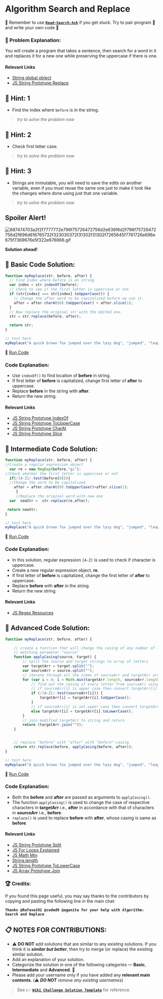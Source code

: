 # Algorithm Search and Replace

:triangular_flag_on_post: Remember to use [**`Read-Search-Ask`**](FreeCodeCamp-Get-Help) if you get stuck. Try to pair program :busts_in_silhouette: and write your own code :pencil:

### :checkered_flag: Problem Explanation:

You will create a program that takes a sentence, then search for a word in it and replaces it for a new one while preserving the uppercase if there is one.

#### Relevant Links

- [String global object](https://developer.mozilla.org/en-US/docs/Web/JavaScript/Reference/Global_Objects/String)
- [JS String Prototype Replace](JS-String-Prototype-Replace)

## :speech_balloon: Hint: 1

- Find the index where `before` is in the string.

> _try to solve the problem now_

## :speech_balloon: Hint: 2

- Check first letter case.

> _try to solve the problem now_

## :speech_balloon: Hint: 3

- Strings are immutable, you will need to save the edits on another variable, even if you must reuse the same one just to make it look like the changes where done using just that one variable.

> _try to solve the problem now_

## Spoiler Alert!

![687474703a2f2f7777772e796f75726472756d2e636f6d2f796f75726472756d2f696d616765732f323030372f31302f31302f7265645f7761726e696e675f7369676e5f322e676966.gif](https://files.gitter.im/FreeCodeCamp/Wiki/nlOm/thumb/687474703a2f2f7777772e796f75726472756d2e636f6d2f796f75726472756d2f696d616765732f323030372f31302f31302f7265645f7761726e696e675f7369676e5f322e676966.gif)

**Solution ahead!**

## :beginner: Basic Code Solution:

```javascript
function myReplace(str, before, after) {
  // Find index where before is on string
  var index = str.indexOf(before);
  // Check to see if the first letter is uppercase or not
  if (str[index] === str[index].toUpperCase()) {
    // Change the after word to be capitalized before we use it.
    after = after.charAt(0).toUpperCase() + after.slice(1);
  }
  // Now replace the original str with the edited one.
  str = str.replace(before, after);

  return str;
}

// test here
myReplace("A quick brown fox jumped over the lazy dog", "jumped", "leaped");
```

:rocket: [Run Code](https://repl.it/CLmo/0)

### Code Explanation:

- Use `indexOf()` to find location of **before** in string.
- If first letter of **before** is capitalized, change first letter of **after** to uppercase.
- Replace **before** in the string with **after**.
- Return the new string.

#### Relevant Links

- [JS String Prototype IndexOf](JS-String-Prototype-IndexOf)
- [JS String Prototype ToUpperCase](JS-String-Prototype-ToUpperCase)
- [JS String Prototype CharAt](JS-String-Prototype-CharAt)
- [JS String Prototype Slice](JS-String-Prototype-Slice)

## :sunflower: Intermediate Code Solution:

```javascript
function myReplace(str, before, after) {
//Create a regular expression object
  var re = new RegExp(before,"gi");
//Check whether the first letter is uppercase or not
  if(/[A-Z]/.test(before[0])){
  //Change the word to be capitalized
    after = after.charAt(0).toUpperCase()+after.slice(1);
     }
     //Replace the original word with new one
  var  newStr =  str.replace(re,after);

 return newStr;
}

// test here
myReplace("A quick brown fox jumped over the lazy dog", "jumped", "leaped");
```

:rocket: [Run Code](https://repl.it/CLmp/0)

### Code Explanation:

- In this solution, regular expression `[A-Z]` is used to check if character is uppercase.
- Create a new regular expression object, **re**.
- If first letter of **before** is capitalized, change the first letter of **after** to uppercase.
- Replace **before** with **after** in the string.
- Return the new string.

#### Relevant Links

- [JS Regex Resources](JS-Regex-Resources)

## :rotating_light: Advanced Code Solution:

```javascript
function myReplace(str, before, after) {

    // create a function that will change the casing of any number of letter in parameter "target"
    // matching parameter "source"
    function applyCasing(source, target) {
        // split the source and target strings to array of letters
        var targetArr = target.split("");
        var sourceArr = source.split("");
        // iterate through all the items of sourceArr and targetArr arrays till loop hits the end of shortest array
        for (var i = 0; i < Math.min(targetArr.length, sourceArr.length); i++){
            // find out the casing of every letter from sourceArr using regular expression
            // if sourceArr[i] is upper case then convert targetArr[i] to upper case
            if (/[A-Z]/.test(sourceArr[i])) {
                targetArr[i] = targetArr[i].toUpperCase();
            }
            // if sourceArr[i] is not upper case then convert targetArr[i] to lower case
            else targetArr[i] = targetArr[i].toLowerCase();
        }
        // join modified targetArr to string and return
        return (targetArr.join(""));
    }


    // replace "before" with "after" with "before"-casing
    return str.replace(before, applyCasing(before, after));
}

// test here
myReplace("A quick brown fox jumped over the lazy dog", "jumped", "leaped");
```

:rocket: [Run Code](https://repl.it/CLmq/0)

### Code Explanation:

- Both the **before** and **after** are passed as arguments to `applyCasing()`.
- The function `applyCasing()` is used to change the case of respective characters in **targetArr** i.e., **after** in accordance with that of characters in **sourceArr** i.e., **before**.
- `replace()` is used to replace **before** with **after**, whose casing is same as **before**.

#### Relevant Links

- [JS String Prototype Split](JS-String-Prototype-Split)
- [JS For Loops Explained](JS-For-Loops-Explained)
- [JS Math Min](JS-Math-Min)
- [String.length](String.length)
- [JS String Prototype ToLowerCase](JS-String-Prototype-ToLowerCase)
- [JS Array Prototype Join](JS-Array-Prototype-Join)

### :trophy: Credits:

If you found this page useful, you may say thanks to the contributors by copying and pasting the following line in the main chat:

**`Thanks @Rafase282 @coded9 @aganita for your help with Algorithm: Search and Replace`**

## :clipboard: NOTES FOR CONTRIBUTIONS:

- :warning: **DO NOT** add solutions that are similar to any existing solutions. If you think it is **_similar but better_**, then try to merge (or replace) the existing similar solution.
- Add an explanation of your solution.
- Categorize the solution in one of the following categories &mdash; **Basic**, **Intermediate** and **Advanced**. :traffic_light:
- Please add your username only if you have added any **relevant main contents**. (:warning: **_DO NOT_** _remove any existing usernames_)

> See :point_right: [**`Wiki Challenge Solution Template`**](Wiki-Template-Challenge-Solution) for reference.
